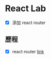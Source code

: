 # React Lab

  - [x] 添加 react router
    
    
## 歷程

  - [x] react router [link](https://github.com/lllllinli/react-lab/blob/master/docs/labHistory.md)